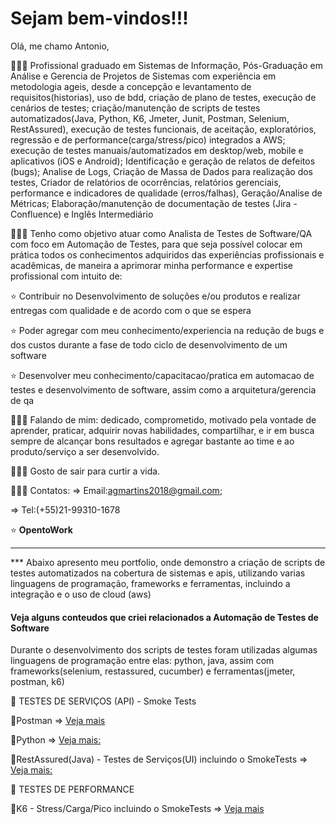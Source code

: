 # Sejam bem-vindos!!!
Olá, me chamo Antonio, 

👨🏻‍💻 Profissional graduado em Sistemas de Informação, Pós-Graduação em Análise e Gerencia de Projetos de Sistemas com experiência em metodologia ageis, desde a concepção e levantamento de requisitos(historias), uso de bdd, criação de plano de testes, execução de cenários de testes; criação/manutenção de scripts de testes automatizados(Java, Python, K6, Jmeter, Junit, Postman, Selenium, RestAssured), execução de testes funcionais, de aceitação, exploratórios, regressão e de performance(carga/stress/pico) integrados a AWS; execução de testes manuais/automatizados em desktop/web, mobile e aplicativos (iOS e Android); Identificação e geração de relatos de defeitos (bugs); Analise de Logs, Criação de Massa de Dados para realização dos testes, Criador de relatórios de ocorrências, relatórios gerenciais, performance e indicadores de qualidade (erros/falhas), Geração/Analise de Métricas; Elaboração/manutenção de documentação de testes (Jira - Confluence) e Inglês Intermediário

👨🏻‍💻 Tenho como objetivo atuar como Analista de Testes de Software/QA com foco em Automação de Testes, para que seja possível colocar em prática todos os conhecimentos adquiridos das experiências profissionais e acadêmicas, de maneira a aprimorar minha performance e expertise profissional com intuito de:

⭐ Contribuir no Desenvolvimento de soluções e/ou produtos e realizar entregas com qualidade e de acordo com o que se espera

⭐ Poder agregar com meu conhecimento/experiencia na redução de bugs e dos custos durante a fase de todo ciclo de desenvolvimento de um software

⭐ Desenvolver meu conhecimento/capacitacao/pratica em automacao de testes e desenvolvimento de software, assim como a arquitetura/gerencia de qa   
          

👨🏻‍💻 Falando de mim: dedicado, comprometido, motivado pela vontade de aprender, praticar, adquirir novas habilidades, compartilhar, e ir em busca sempre de alcançar bons resultados e agregar bastante ao time e ao produto/serviço a ser desenvolvido.

👨🏻‍💻 Gosto de sair para curtir a vida.

👨🏻‍💻 Contatos:
=> Email:agmartins2018@gmail.com;

=> Tel:(+55)21-99310-1678

⭐ **OpentoWork**

---------------------------------------------------------------------------------------------------------------------------------------
*** Abaixo apresento meu portfolio, onde demonstro a criação de scripts de testes automatizados na cobertura de sistemas e apis, utilizando varias linguagens de programação, frameworks e ferramentas, incluindo a integração e o uso de cloud (aws)

#### Veja alguns conteudos que criei relacionados a Automação de Testes de Software
Durante o desenvolvimento dos scripts de testes foram utilizadas algumas linguagens de programação entre elas: python, java, 
assim com frameworks(selenium, restassured, cucumber) e ferramentas(jmeter, postman, k6)

🚀 TESTES DE SERVIÇOS (API) - Smoke Tests 

  :key:Postman 
      => [Veja mais](http://github.com/antoniogmartins/postman)

  :key:Python 
      => [Veja mais:](https://github.com/antoniogmartins/pythonrestapi)

  :key:RestAssured(Java) - Testes de Serviços(UI) incluindo o SmokeTests
      =>  [Veja mais: ](https://github.com/antoniogmartins/java_apirest)

 🚀 TESTES DE PERFORMANCE

  :key:K6 - Stress/Carga/Pico incluindo o SmokeTests
      => [Veja mais](http://github.com/antoniogmartins/K6)


